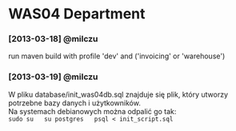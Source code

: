 # WAS04 Department

### [2013-03-18] @milczu
run maven build with profile 'dev' and ('invoicing' or 'warehouse')



###  [2013-03-19] @milczu
W pliku database/init_was04db.sql znajduje się plik, który utworzy potrzebne bazy danych i użytkowników.   
Na systemach debianowych można odpalić go tak:  
`sudo su  
su postgres  
psql < init_script.sql`
